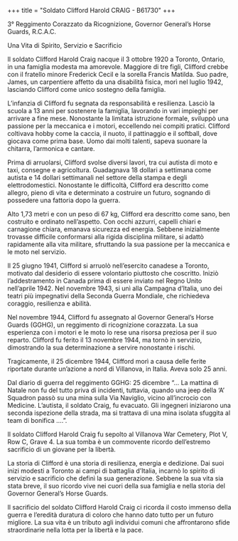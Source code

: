 +++
title = "Soldato Clifford Harold CRAIG - B61730"
+++

3° Reggimento Corazzato da Ricognizione, Governor General’s Horse Guards, R.C.A.C.

Una Vita di Spirito, Servizio e Sacrificio

Il soldato Clifford Harold Craig nacque il 3 ottobre 1920 a Toronto, Ontario, in una famiglia modesta ma amorevole. Maggiore di tre figli, Clifford crebbe con il fratello minore Frederick Cecil e la sorella Francis Matilda. Suo padre, James, un carpentiere affetto da una disabilità fisica, morì nel luglio 1942, lasciando Clifford come unico sostegno della famiglia.

L’infanzia di Clifford fu segnata da responsabilità e resilienza. Lasciò la scuola a 13 anni per sostenere la famiglia, lavorando in vari impieghi per arrivare a fine mese. Nonostante la limitata istruzione formale, sviluppò una passione per la meccanica e i motori, eccellendo nei compiti pratici. Clifford coltivava hobby come la caccia, il nuoto, il pattinaggio e il softball, dove giocava come prima base. Uomo dai molti talenti, sapeva suonare la chitarra, l’armonica e cantare.

Prima di arruolarsi, Clifford svolse diversi lavori, tra cui autista di moto e taxi, consegne e agricoltura. Guadagnava 18 dollari a settimana come autista e 14 dollari settimanali nel settore della stampa e degli elettrodomestici. Nonostante le difficoltà, Clifford era descritto come allegro, pieno di vita e determinato a costruire un futuro, sognando di possedere una fattoria dopo la guerra.

Alto 1,73 metri e con un peso di 67 kg, Clifford era descritto come sano, ben costruito e ordinato nell’aspetto. Con occhi azzurri, capelli chiari e carnagione chiara, emanava sicurezza ed energia.
Sebbene inizialmente trovasse difficile conformarsi alla rigida disciplina militare, si adattò rapidamente alla vita militare, sfruttando la sua passione per la meccanica e le moto nel servizio.

Il 25 giugno 1941, Clifford si arruolò nell’esercito canadese a Toronto, motivato dal desiderio di essere volontario piuttosto che coscritto. Iniziò l’addestramento in Canada prima di essere inviato nel Regno Unito nell’aprile 1942.
Nel novembre 1943, si unì alla Campagna d’Italia, uno dei teatri più impegnativi della Seconda Guerra Mondiale, che richiedeva coraggio, resilienza e abilità.

Nel novembre 1944, Clifford fu assegnato al Governor General’s Horse Guards (GGHG), un reggimento di ricognizione corazzata. La sua esperienza con i motori e le moto lo rese una risorsa preziosa per il suo reparto.
Clifford fu ferito il 13 novembre 1944, ma tornò in servizio, dimostrando la sua determinazione a servire nonostante i rischi.

Tragicamente, il 25 dicembre 1944, Clifford morì a causa delle ferite riportate durante un’azione a nord di Villanova, in Italia. Aveva solo 25 anni.

Dal diario di guerra del reggimento GGHG:
25 dicembre
“… La mattina di Natale non fu del tutto priva di incidenti, tuttavia, quando una jeep della ‘A’ Squadron passò su una mina sulla Via Naviglio, vicino all’incrocio con Medicine. L’autista, il soldato Craig, fu evacuato. Gli ingegneri iniziarono una seconda ispezione della strada, ma si trattava di una mina isolata sfuggita al team di bonifica ….”.

Il soldato Clifford Harold Craig fu sepolto al Villanova War Cemetery, Plot V, Row C, Grave 4. La sua tomba è un commovente ricordo dell’estremo sacrificio di un giovane per la libertà.

La storia di Clifford è una storia di resilienza, energia e dedizione. Dai suoi inizi modesti a Toronto ai campi di battaglia d’Italia, incarnò lo spirito di servizio e sacrificio che definì la sua generazione.
Sebbene la sua vita sia stata breve, il suo ricordo vive nei cuori della sua famiglia e nella storia del Governor General’s Horse Guards.

Il sacrificio del soldato Clifford Harold Craig ci ricorda il costo immenso della guerra e l’eredità duratura di coloro che hanno dato tutto per un futuro migliore.
La sua vita è un tributo agli individui comuni che affrontarono sfide straordinarie nella lotta per la libertà e la pace.
